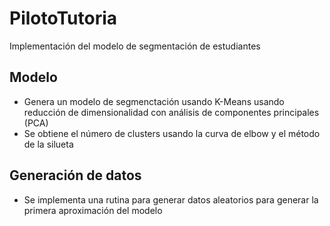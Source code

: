 # PilotoTutoria
Implementación del modelo de segmentación de estudiantes 

## Modelo

+ Genera un modelo de segmenctación usando K-Means usando reducción de dimensionalidad con análisis de componentes principales (PCA)
+ Se obtiene el número de clusters usando la curva de elbow y el método de la silueta 

## Generación de datos

+ Se implementa una rutina para generar datos aleatorios para generar la primera aproximación del modelo
